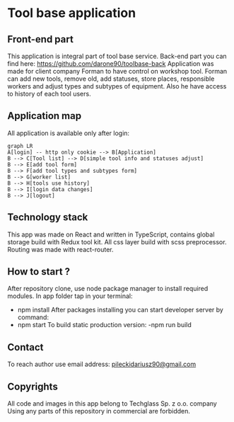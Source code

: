 # Tool base application
## Front-end part
This application is integral part of tool base service. Back-end part you can find here:
https://github.com/darone90/toolbase-back
Application was made for client company Forman to have control on workshop tool. Forman can add new tools, remove old, add statuses, store places, responsible workers and adjust types and subtypes of equipment. Also he have access to history of each tool users.

## Application map
All application is available only after login:

```mermaid
graph LR
A[login] -- http only cookie --> B[Application]
B --> C[Tool list] --> D[simple tool info and statuses adjust]
B --> E[add tool form]
B --> F[add tool types and subtypes form]
B --> G[worker list]
B --> H[tools use history] 
B --> I[login data changes]
B --> J[logout]
```
## Technology stack
This app was made on React and written in TypeScript, contains global storage build with Redux tool kit. All css layer build with scss preprocessor. Routing was made with react-router.

## How to start ?
After repository clone, use node package manager to install required modules. In app folder tap in your terminal:
- npm install
After packages installing you can start developer server by command:
- npm start
To build static production version:
-npm run build
## Contact
To reach author use email address: pileckidariusz90@gmail.com
## Copyrights
All code and images in this app belong to Techglass Sp. z o.o. company
Using any parts of this repository in commercial are forbidden.
